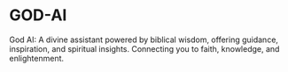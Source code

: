 # GOD-AI
God AI: A divine assistant powered by biblical wisdom, offering guidance, inspiration, and spiritual insights. Connecting you to faith, knowledge, and enlightenment. 
